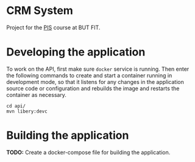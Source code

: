 # CRM System
Project for the [PIS](https://www.fit.vut.cz/study/course/PIS/.cs) course at BUT FIT.

# Developing the application

To work on the API, first make sure `docker` service is running. Then enter the following commands to create and start a container running in development mode, so that it listens for any changes in the application source code or configuration and rebuilds the image and restarts the container as necessary.

```
cd api/
mvn libery:devc
```

# Building the application
**TODO:** Create a docker-compose file for building the application.